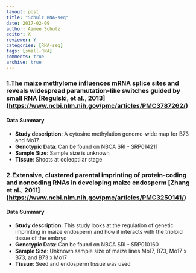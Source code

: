 ```yaml
---
layout: post  
title: "Schulz RNA-seq"  
date: 2017-02-09  
author: Aimee Schulz  
editor: X
reviewer: Y
categories: [RNA-seq]  
tags: [small-RNA]  
comments: true  
archive: true  
---
```

### 1.The maize methylome influences mRNA splice sites and reveals widespread paramutation-like switches guided by small RNA [Regulski, et al., 2013] (https://www.ncbi.nlm.nih.gov/pmc/articles/PMC3787262/)

#### Data Summary
- **Study description**:  A cytosine methylation genome-wide map for B73 and Mo17.
- **Genotypic Data**: Can be found on NBCA SRI - SRP014211
- **Sample Size**: Sample size is unknown  
- **Tissue**:  Shoots at coleoptilar stage

### 2.Extensive, clustered parental imprinting of protein-coding and noncoding RNAs in developing maize endosperm [Zhang et al., 2011] (https://www.ncbi.nlm.nih.gov/pmc/articles/PMC3250141/)

#### Data Summary
- **Study description**: This study looks at the regulation of genetic imprinting in maize endosperm and how it interacts with the trioloid tissue of the embryo
- **Genotypic Data**: Can be found on NBCA SRI -  SRP010160
- **Sample Size**:  Unknown sample size of maize lines Mo17, B73, Mo17 x B73, and B73 x Mo17
- **Tissue**: Seed and endosperm tissue was used
